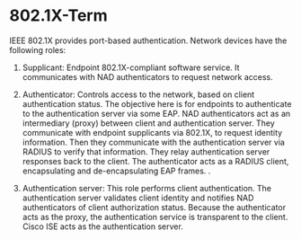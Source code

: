 # 802.1X-Term

IEEE 802.1X provides port-based authentication. Network devices have the following roles:

1. Supplicant: Endpoint 802.1X-compliant software service. It communicates with NAD authenticators to request network access.

2. Authenticator: Controls access to the network, based on client authentication status. The objective here is for endpoints to authenticate to the authentication server via some EAP. NAD authenticators act as an intermediary (proxy) between client and authentication server. They communicate with endpoint supplicants via 802.1X, to request identity information. Then they communicate with the authentication server via RADIUS to verify that information. They relay authentication server responses back to the client. The authenticator acts as a RADIUS client, encapsulating and de-encapsulating EAP frames. .

3. Authentication server: This role performs client authentication. The authentication server validates client identity and notifies NAD authenticators of client authorization status. Because the authenticator acts as the proxy, the authentication service is transparent to the client. Cisco ISE acts as the authentication server.
